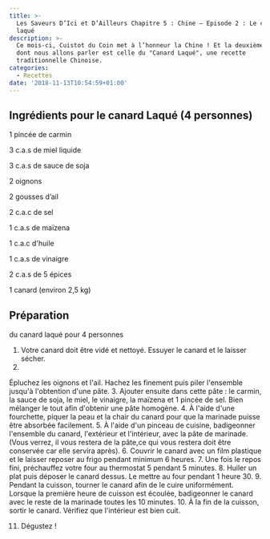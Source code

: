 ```yaml
---
title: >-
  Les Saveurs D’Ici et D’Ailleurs Chapitre 5 : Chine – Episode 2 : Le canard
  laqué
description: >-
  Ce mois-ci, Cuistot du Coin met à l’honneur la Chine ! Et la deuxième recette
  dont nous allons parler est celle du "Canard Laqué", une recette
  traditionnelle Chinoise. 
categories:
  - Recettes
date: '2018-11-13T10:54:59+01:00'
---
```

## Ingrédients pour le canard Laqué (4 personnes)

1 pincée de carmin

3 c.a.s de miel liquide

3 c.a.s de sauce de soja

2 oignons 

2 gousses d’ail 

2 c.a.c de sel

1 c.a.s de maïzena

1 c.a.c d'huile

1 c.a.s de vinaigre 

2 c.a.s de 5 épices 

1 canard (environ 2,5 kg)

## Préparation du canard laqué pour 4 personnes

1. Votre canard doit être vidé et nettoyé. Essuyer le canard et le laisser sécher.
2. Épluchez les oignons et l'ail. Hachez les finement puis piler l'ensemble jusqu'à l'obtention d'une pâte.
3. Ajouter ensuite dans cette pâte : le carmin, la sauce de soja, le miel, le vinaigre, la maïzena et 1 pincée de sel. Bien mélanger le tout afin d'obtenir une pâte homogène. 
4. À l'aide d'une fourchette, piquer la peau et la chair du canard pour que la marinade puisse être absorbée facilement.
5. À l'aide d'un pinceau de cuisine, badigeonner l'ensemble du canard, l'extérieur et l'intérieur, avec la pâte de marinade. (Vous verrez, il vous restera de la pâte,ce qui vous restera doit être conservée car elle servira après).
6. Couvrir le canard avec un film plastique et le laisser reposer au frigo pendant minimum 6 heures.
7. Une fois le repos fini, préchauffez votre four au thermostat 5 pendant 5 minutes.
8. Huiler un plat puis déposer le canard dessus. Le mettre au four pendant 1 heure 30.
9. Pendant la cuisson, tourner le canard afin de le cuire uniformément. Lorsque la première heure de cuisson est écoulée, badigeonner le canard avec le reste de la marinade toutes les 10 minutes.
10. À la fin de la cuisson, sortir le canard. Vérifiez que l'intérieur est bien cuit. 
11. Dégustez !
